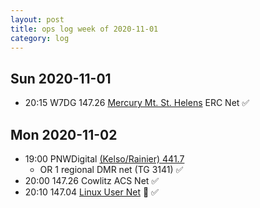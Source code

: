 ```yaml
---
layout: post
title: ops log week of 2020-11-01
category: log
---
```


## Sun 2020-11-01

* 20:15 W7DG 147.26 [Mercury Mt. St. Helens](http://www.w7msh.org/about-mmsherc-net) ERC Net ✅

## Mon 2020-11-02

* 19:00 PNWDigital [(Kelso/Rainier) 441.7](https://www.repeaterbook.com/repeaters/details.php?ID=505&state_id=41)
  * OR 1 regional DMR net (TG 3141) ✅
* 20:00 147.26 Cowlitz ACS Net ✅
* 20:10 147.04 [Linux User Net](https://kc7nyr.com/linux/) 🐧 ✅
